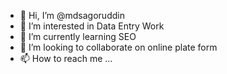 - 👋 Hi, I’m @mdsagoruddin
- 👀 I’m interested in Data Entry Work
- 🌱 I’m currently learning SEO
- 💞️ I’m looking to collaborate on online plate form
- 📫 How to reach me ...

<!---
mdsagoruddin/mdsagoruddin is a DATA ENTRY special i AM repository because its `README.md` (this file) appears on your GitHub profile.
You can click the Preview link to take a look at your changes.
--->
